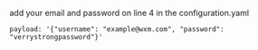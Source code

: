 
add your email and password on line 4 in the configuration.yaml 

    payload: '{"username": "example@wxm.com", "password": "verrystrongpassword"}'
